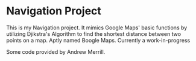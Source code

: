 # Navigation Project
This is my Navigation project. It mimics Google Maps' basic functions by utilizing Djikstra's Algorithm to find the shortest distance between two points on a map. Aptly named Boogle Maps. Currently a work-in-progress

Some code provided by Andrew Merrill.
